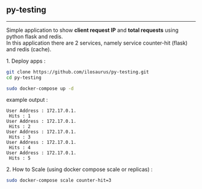 ## py-testing
<hr>

Simple application to show **client request IP** and **total requests** using python flask and redis.  
In this application there are 2 services, namely service counter-hit (flask) and redis (cache).
  
1\. Deploy apps :  
```bash
git clone https://github.com/ilosaurus/py-testing.git
cd py-testing

sudo docker-compose up -d
```
example output : 
```
User Address : 172.17.0.1.
 Hits : 1
User Address : 172.17.0.1.
 Hits : 2
User Address : 172.17.0.1.
 Hits : 3
User Address : 172.17.0.1.
 Hits : 4
User Address : 172.17.0.1.
 Hits : 5

```  

2\. How to Scale (using docker compose scale or replicas) :
```bash
sudo docker-compose scale counter-hit=3
```
